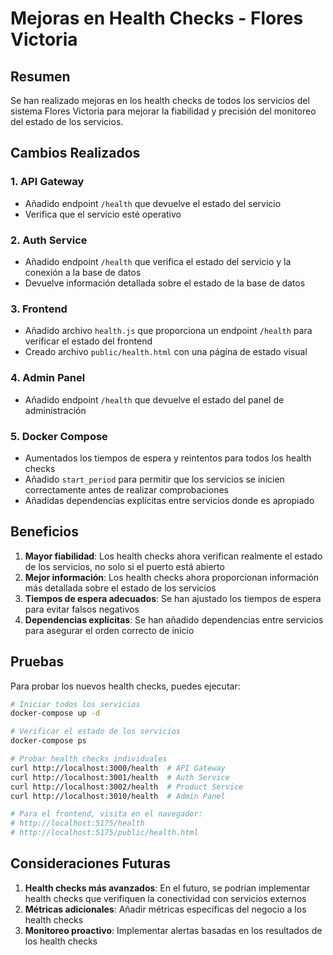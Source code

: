 # Mejoras en Health Checks - Flores Victoria

## Resumen

Se han realizado mejoras en los health checks de todos los servicios del sistema Flores Victoria para mejorar la fiabilidad y precisión del monitoreo del estado de los servicios.

## Cambios Realizados

### 1. API Gateway
- Añadido endpoint `/health` que devuelve el estado del servicio
- Verifica que el servicio esté operativo

### 2. Auth Service
- Añadido endpoint `/health` que verifica el estado del servicio y la conexión a la base de datos
- Devuelve información detallada sobre el estado de la base de datos

### 3. Frontend
- Añadido archivo `health.js` que proporciona un endpoint `/health` para verificar el estado del frontend
- Creado archivo `public/health.html` con una página de estado visual

### 4. Admin Panel
- Añadido endpoint `/health` que devuelve el estado del panel de administración

### 5. Docker Compose
- Aumentados los tiempos de espera y reintentos para todos los health checks
- Añadido `start_period` para permitir que los servicios se inicien correctamente antes de realizar comprobaciones
- Añadidas dependencias explícitas entre servicios donde es apropiado

## Beneficios

1. **Mayor fiabilidad**: Los health checks ahora verifican realmente el estado de los servicios, no solo si el puerto está abierto
2. **Mejor información**: Los health checks ahora proporcionan información más detallada sobre el estado de los servicios
3. **Tiempos de espera adecuados**: Se han ajustado los tiempos de espera para evitar falsos negativos
4. **Dependencias explícitas**: Se han añadido dependencias entre servicios para asegurar el orden correcto de inicio

## Pruebas

Para probar los nuevos health checks, puedes ejecutar:

```bash
# Iniciar todos los servicios
docker-compose up -d

# Verificar el estado de los servicios
docker-compose ps

# Probar health checks individuales
curl http://localhost:3000/health  # API Gateway
curl http://localhost:3001/health  # Auth Service
curl http://localhost:3002/health  # Product Service
curl http://localhost:3010/health  # Admin Panel

# Para el frontend, visita en el navegador:
# http://localhost:5175/health
# http://localhost:5175/public/health.html
```

## Consideraciones Futuras

1. **Health checks más avanzados**: En el futuro, se podrían implementar health checks que verifiquen la conectividad con servicios externos
2. **Métricas adicionales**: Añadir métricas específicas del negocio a los health checks
3. **Monitoreo proactivo**: Implementar alertas basadas en los resultados de los health checks